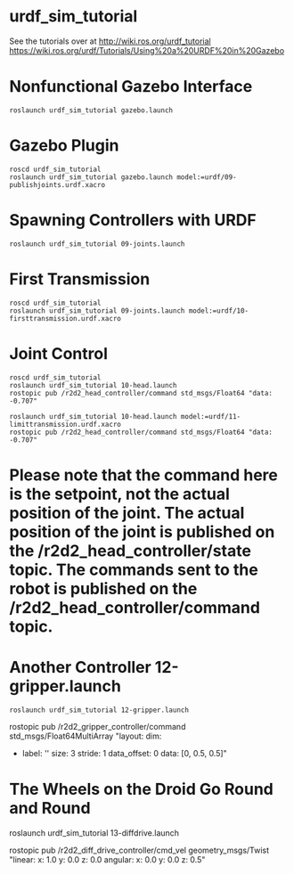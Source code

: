 # urdf_sim_tutorial
See the tutorials over at http://wiki.ros.org/urdf_tutorial
https://wiki.ros.org/urdf/Tutorials/Using%20a%20URDF%20in%20Gazebo

# Nonfunctional Gazebo Interface
    roslaunch urdf_sim_tutorial gazebo.launch

# Gazebo Plugin
    roscd urdf_sim_tutorial
    roslaunch urdf_sim_tutorial gazebo.launch model:=urdf/09-publishjoints.urdf.xacro

# Spawning Controllers with URDF
    roslaunch urdf_sim_tutorial 09-joints.launch 

# First Transmission
    roscd urdf_sim_tutorial
    roslaunch urdf_sim_tutorial 09-joints.launch model:=urdf/10-firsttransmission.urdf.xacro

# Joint Control
    roscd urdf_sim_tutorial
    roslaunch urdf_sim_tutorial 10-head.launch
    rostopic pub /r2d2_head_controller/command std_msgs/Float64 "data: -0.707"

    roslaunch urdf_sim_tutorial 10-head.launch model:=urdf/11-limittransmission.urdf.xacro
    rostopic pub /r2d2_head_controller/command std_msgs/Float64 "data: -0.707"
# Please note that the command here is the setpoint, not the actual position of the joint. The actual position of the joint is published on the /r2d2_head_controller/state topic. The commands sent to the robot is published on the /r2d2_head_controller/command topic.


# Another Controller 12-gripper.launch
    roslaunch urdf_sim_tutorial 12-gripper.launch

rostopic pub  /r2d2_gripper_controller/command std_msgs/Float64MultiArray "layout:
  dim:
  - label: ''
    size: 3
    stride: 1
  data_offset: 0
data: [0, 0.5, 0.5]"

# The Wheels on the Droid Go Round and Round
roslaunch urdf_sim_tutorial 13-diffdrive.launch

rostopic pub /r2d2_diff_drive_controller/cmd_vel geometry_msgs/Twist "linear:
  x: 1.0
  y: 0.0
  z: 0.0
angular:
  x: 0.0
  y: 0.0
  z: 0.5"




